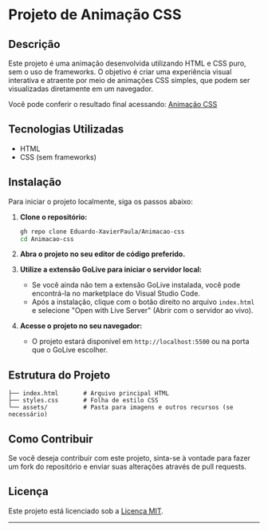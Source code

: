 # Projeto de Animação CSS

## Descrição

Este projeto é uma animação desenvolvida utilizando HTML e CSS puro, sem o uso de frameworks. O objetivo é criar uma experiência visual interativa e atraente por meio de animações CSS simples, que podem ser visualizadas diretamente em um navegador.

Você pode conferir o resultado final acessando: [Animação CSS](https://animacao-css-five.vercel.app/)

## Tecnologias Utilizadas

- HTML
- CSS (sem frameworks)

## Instalação

Para iniciar o projeto localmente, siga os passos abaixo:

1. **Clone o repositório:**

   ```bash
   gh repo clone Eduardo-XavierPaula/Animacao-css
   cd Animacao-css
   ```

2. **Abra o projeto no seu editor de código preferido.**

3. **Utilize a extensão GoLive para iniciar o servidor local:**
   - Se você ainda não tem a extensão GoLive instalada, você pode encontrá-la no marketplace do Visual Studio Code.
   - Após a instalação, clique com o botão direito no arquivo `index.html` e selecione "Open with Live Server" (Abrir com o servidor ao vivo).

4. **Acesse o projeto no seu navegador:**
   - O projeto estará disponível em `http://localhost:5500` ou na porta que o GoLive escolher.

## Estrutura do Projeto

```plaintext
├── index.html       # Arquivo principal HTML
├── styles.css       # Folha de estilo CSS
└── assets/          # Pasta para imagens e outros recursos (se necessário)
```

## Como Contribuir

Se você deseja contribuir com este projeto, sinta-se à vontade para fazer um fork do repositório e enviar suas alterações através de pull requests.

## Licença

Este projeto está licenciado sob a [Licença MIT](LICENSE).

---
